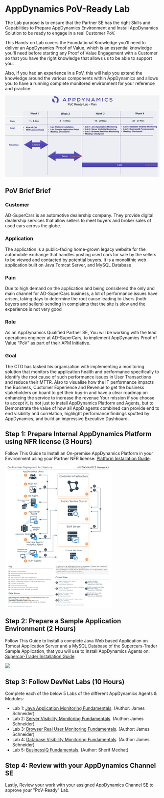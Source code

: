 # AppDynamics PoV-Ready Lab
The Lab purpose is to ensure that the Partner SE has the right Skills and Capabilities to Prepare AppDynamics Environment and Install AppDynamics Solution to be ready to engage in a real Customer PoV. 

This Hands-on Lab covers the Foundational Knowledge you'll need to deliver an AppDynamics Proof of Value, which is an essential knowledge you'll need before starting any Proof of Value Engagement with a Customer so that you have the right knowledge that allows us to be able to support you.

Also, if you had an experience in a PoV, this will help you extend the knowledge around the various components within AppDynamics and allows you to have a running complete monitored environment for your reference and practice.

<img src="https://github.com/sherifadel90/AppDynamicsPlatformInstallation/blob/master/assets/images/00-LabPlan.png" width="650">

## PoV Brief Brief
### Customer
AD-SuperCars is an automotive dealership company. They provide digital dealership services that allow sellers to meet buyers and broker sales of used cars across the globe.

### Application
The application is a public-facing home-grown legacy website for the automobile exchange that handles posting used cars for sale by the sellers to be viewed and  contacted by potential buyers.
It is a monolithic web application built on Java Tomcat Server, and MySQL Database 

### Pain
Due to high demand on the application and being considered the only and main channel for AD-SuperCars business, a lot of performance issues have arisen, taking days to determine the root cause leading to Users (both buyers and sellers) sending in complaints that the site is slow and the experience is not very good
### Role
As an AppDynamics Qualified Partner SE, You will be working with the lead operations engineer at AD-SuperCars, to implement AppDynamics Proof of Value “PoV” as part of their APM Initiative.
### Goal
The CTO has tasked his organization with implementing a monitoring solution that monitors the application health and performance specifically to identify the root cause of such performance issues in User Transactions and reduce their MTTR. 
Also to visualise how the IT performance impacts the Business, Customer Experience and Revenue to get the business stakeholders on board to get their buy-in and have a clear roadmap on enhancing the service to increase the revenue
Your mission if you choose to accept it, is not just to install AppDynamics Platform and Agents, but to Demonstrate the value of how all AppD agents combined can provide end to end visibility and correlation, highlight performance findings spotted by AppDynamics, and build an impressive Executive Dashboard.




## Step 1:  Prepare Internal AppDynamics Platform using NFR license (3 Hours)
Follow This Guide to Install an On-premise AppDynamics Platform in your Environment using your Partner NFR license:
[Platform Installation Guide](https://github.com/sherifadel90/AppDynamicsPlatformInstallation).

<img src="https://github.com/sherifadel90/AppDynamicsPlatformInstallation/blob/master/assets/images/00-onpremise-diagram.jpg" width="350">


## Step 2: Prepare a Sample Application Environment (2 Hours)
Follow This Guide to Install a complete Java Web based Application on Tomcat Application Server and a MySQL Database of the Supercars-Trader Sample Application,  that you will use to Install AppDynamics Agents on: [Supercar-Trader Installation Guide](https://github.com/sherifadel90/AppDynamics-SupercarsJavaApp).

<img src="https://github.com/sherifadel90/AppDynamics-SupercarsJavaApp/blob/master/doc-images/supercars-home.png" width="400">

## Step 3: Follow DevNet Labs (10 Hours)
Complete  each of the  below 5 Labs of the different AppDynamics Agents & Modules:
- Lab 1: [Java Application Monitoring Fundamentals](https://developer.cisco.com/learning/lab/fnd-01-appd-apm-java/step/1). (Author: James Schneider)
- Lab 2: [Server Visibility Monitoring Fundamentals](https://developer.cisco.com/learning/lab/fnd-02-appd-svm/step/1). (Author: James Schneider)
- Lab 3: [Browser Real User Monitoring Fundamentals](https://developer.cisco.com/learning/lab/fnd-03-appd-brum/step/1). (Author: James Schneider)
- Lab 4: [Database Visibility Monitoring Fundamentals](https://developer.cisco.com/learning/lab/fnd-04-appd-dbmon/step/1). (Author: James Schneider)
- Lab 5: [BusinessIQ Fundamentals](https://developer.cisco.com/learning/lab/fnd-05-appd-biq/step/1). (Author: Sherif Medhat)

## Step 4: Review with your AppDynamics Channel SE
Lastly, Review your work with your assigned AppDynamics Channel SE to approve your "PoV-Ready" Lab.

